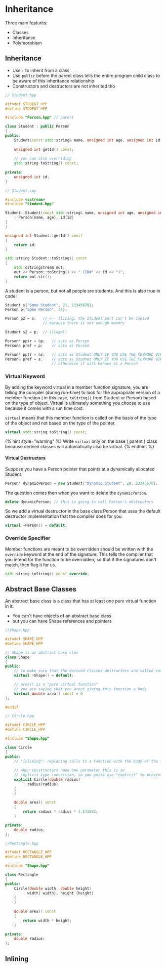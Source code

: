 # Inheritance

Three main features:

* Classes
* Inheritance 
* Polymorphism

## Inheritance 

* Use `:` to inherit from a class
* Use `public` before the parent class tells the entire program child class to be aware of this inheritance relationship
* Constructors and destructors are not inherited tho

```cpp
// Student.hpp 

#ifndef STUDENT_HPP
#define STUDENT_HPP

#include "Person.hpp" // parent

class Student : public Person
{
public: 
    Student(const std::string& name, unsigned int age, unsigned int id);
    
    unsigned int getId() const;
    
    // you can also overriding 
    std::string toString() const;
    
private: 
    unsigned int id;
}
```

```cpp
// Student.cpp 

#include <sstream>
#include "Student.hpp"

Student::Student(const std::string& name, unsigned int age, unsigned int id)
    : Person{name, age}, id{id}
{
}

unsigned int Student::getId() const
{
    return id;
}

std::string Student::toString() const
{
    std::ostringstream out; 
    out << Person::toString() << " (ID#" << id << ")";
    return out.str();
}
```

A student is a person, but not all people are students. And this is also true in code!

```cpp
Student s{"Some Student", 21, 12345678};
Person p{"Some Person", 34};

Person p2 = s;   // <-- slicing: the Student part can't be copied 
                 // because there is not enough memory

Student s2 = p;  // illegal!

Person* pptr = &p;   // acts as Person
Person& pref = p;    // acts as Person

Person* pptr = &s;   // acts as Student ONLY IF YOU USE THE KEYWORD VIRTUAL IN FXN SIGNATURE
Person& pref = s;    // acts as Studnet ONLY IF YOU USE THE KEYWORD VIRTUAL IN FXN SIGNATURE
                     // otherwise it will behave as a Person

```

### Virtual Keyword

By adding the keyword virtual in a member function signature, you are telling the compiler \(during run-time\) to look for the appropriate version of a member function \( in this case, `toString()` from Student or Person\) based on the type of object. Virtual is ultimately something you choose to use because it comes with a run time cost.

`virtual` means that this member function is called on the basis of the type of the object and not based on the type of the pointer.

```cpp
virtual std::string toString() const;
```

{% hint style="warning" %}
Write `virtual` only on the base \( parent \) class because derived classes will automatically also be virtual.
{% endhint %}

#### Virtual Destructors

Suppose you have a Person pointer that points at a dynamically allocated Student.

```cpp
Person* dynamicPerson = new Student{"Dynamic Student", 20, 23345678};
```

The question comes then when you want to delete the `dynamicPerson`.

```cpp
delete dynamicPerson; // this is going to call Person's destructors
```

So we add a virtual destructor in the base class Person that uses the default destructor implementation that the compiler does for you.

```cpp
virtual ~Person() = default;
```

### Override Specifier

Member functions are meant to be overridden should be written with the `override` keyword at the end of the signature. This tells the compiler that you intend for the function to be overridden, so that if the signatures don't match, then flag it for us.

```cpp
std::string toString() const override;
```

## Abstract Base Classes

An abstract base class is a class that has at least one pure virtual function in it.

* You can't have objects of an abstract base class 
* but you can have Shape references and pointers 

```cpp
//Shape.hpp

#ifndef SHAPE_HPP
#define SHAPE_HPP

// Shape is an abstract base clas
class Shape
{
public: 
    // to make sure that the derived classes destructors are called correctly
    virtual ~Shape() = default;

    // area() is a "pure virtual function"
    // you are saying that you arent giving this function a body
    virtual double area() const = 0
};

#endif
```

```cpp
// Circle.hpp 

#ifndef CIRCLE_HPP
#define CIRCLE_HPP

#include "Shape.hpp"

class Circle
{
public:
    // "inlining": replacing calls to a function with the body of the function 
    
    // when constructors have one parameter this is an 
    // implicit type conversion, so you gotta use "explicit" to prevent that
    explicit Circle(double radius)
        : radius{radius}
    {
    }
    
    double area() const
    {
        return radius * radius * 3.141592;
    }

private:
    double radius;
};
```

```cpp
//Rectangle.hpp

#ifndef RECTANGLE_HPP
#define RECTANGLE_HPP

#include "Shape.hpp"

class Rectangle
{
public:
    Circle(double width, double height)
        : width{ width}, height {height}
    {
    }
    
    double area() const
    {
        return width * height;
    }

private:
    double radius;
};
```

## Inlining



